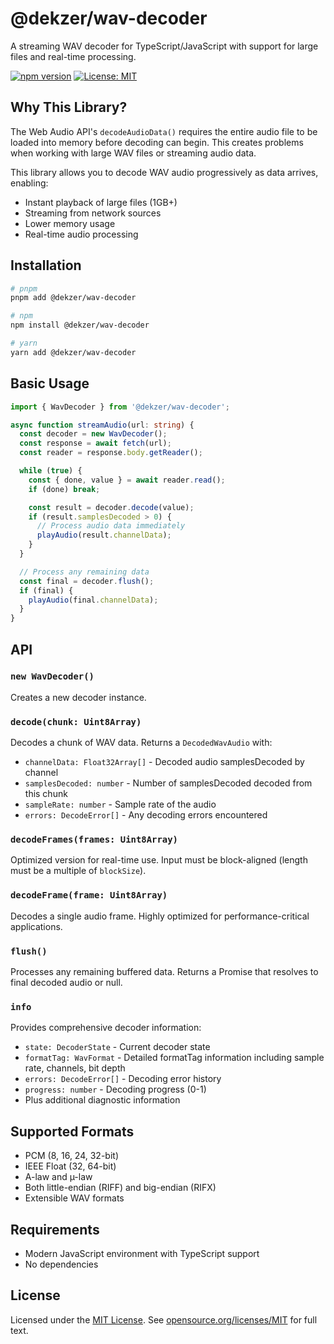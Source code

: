 # @dekzer/wav-decoder

A streaming WAV decoder for TypeScript/JavaScript with support for large files and real-time processing.

[![npm version](https://img.shields.io/npm/v/@dekzer/wav-decoder.svg)](https://www.npmjs.com/package/@dekzer/wav-decoder)
[![License: MIT](https://img.shields.io/badge/License-MIT-blue.svg)](https://opensource.org/licenses/MIT)

## Why This Library?

The Web Audio API's `decodeAudioData()` requires the entire audio file to be loaded into memory before decoding can begin. This creates problems when working with large WAV files or streaming audio data.

This library allows you to decode WAV audio progressively as data arrives, enabling:

- Instant playback of large files (1GB+)
- Streaming from network sources
- Lower memory usage
- Real-time audio processing

## Installation

```bash
# pnpm
pnpm add @dekzer/wav-decoder

# npm
npm install @dekzer/wav-decoder

# yarn
yarn add @dekzer/wav-decoder
```

## Basic Usage

```typescript
import { WavDecoder } from '@dekzer/wav-decoder';

async function streamAudio(url: string) {
  const decoder = new WavDecoder();
  const response = await fetch(url);
  const reader = response.body.getReader();

  while (true) {
    const { done, value } = await reader.read();
    if (done) break;

    const result = decoder.decode(value);
    if (result.samplesDecoded > 0) {
      // Process audio data immediately
      playAudio(result.channelData);
    }
  }

  // Process any remaining data
  const final = decoder.flush();
  if (final) {
    playAudio(final.channelData);
  }
}
```

## API

### `new WavDecoder()`

Creates a new decoder instance.

### `decode(chunk: Uint8Array)`

Decodes a chunk of WAV data. Returns a `DecodedWavAudio` with:

- `channelData: Float32Array[]` - Decoded audio samplesDecoded by channel
- `samplesDecoded: number` - Number of samplesDecoded decoded from this chunk
- `sampleRate: number` - Sample rate of the audio
- `errors: DecodeError[]` - Any decoding errors encountered

### `decodeFrames(frames: Uint8Array)`

Optimized version for real-time use. Input must be block-aligned (length must be a multiple of `blockSize`).

### `decodeFrame(frame: Uint8Array)`

Decodes a single audio frame. Highly optimized for performance-critical applications.

### `flush()`

Processes any remaining buffered data. Returns a Promise that resolves to final decoded audio or null.

### `info`

Provides comprehensive decoder information:

- `state: DecoderState` - Current decoder state
- `formatTag: WavFormat` - Detailed formatTag information including sample rate, channels, bit depth
- `errors: DecodeError[]` - Decoding error history
- `progress: number` - Decoding progress (0-1)
- Plus additional diagnostic information

## Supported Formats

- PCM (8, 16, 24, 32-bit)
- IEEE Float (32, 64-bit)
- A-law and µ-law
- Both little-endian (RIFF) and big-endian (RIFX)
- Extensible WAV formats

## Requirements

- Modern JavaScript environment with TypeScript support
- No dependencies

## License

Licensed under the [MIT License](./LICENSE).
See [opensource.org/licenses/MIT](https://opensource.org/licenses/MIT) for full text.
